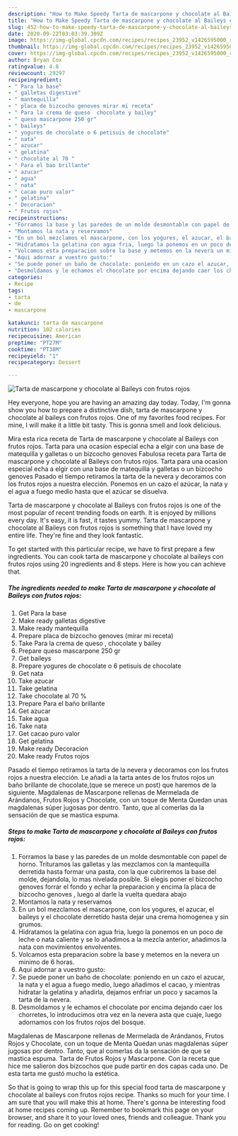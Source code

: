 ```yaml
---
description: "How to Make Speedy Tarta de mascarpone y chocolate al Baileys con frutos rojos"
title: "How to Make Speedy Tarta de mascarpone y chocolate al Baileys con frutos rojos"
slug: 452-how-to-make-speedy-tarta-de-mascarpone-y-chocolate-al-baileys-con-frutos-rojos
date: 2020-09-22T03:03:39.309Z
image: https://img-global.cpcdn.com/recipes/recipes_23952_v1426595000_receta_foto_00023952-mq2mthkw51ji6lbs7hnm/751x532cq70/tarta-de-mascarpone-y-chocolate-al-baileys-con-frutos-rojos-foto-principal.jpg
thumbnail: https://img-global.cpcdn.com/recipes/recipes_23952_v1426595000_receta_foto_00023952-mq2mthkw51ji6lbs7hnm/751x532cq70/tarta-de-mascarpone-y-chocolate-al-baileys-con-frutos-rojos-foto-principal.jpg
cover: https://img-global.cpcdn.com/recipes/recipes_23952_v1426595000_receta_foto_00023952-mq2mthkw51ji6lbs7hnm/751x532cq70/tarta-de-mascarpone-y-chocolate-al-baileys-con-frutos-rojos-foto-principal.jpg
author: Bryan Cox
ratingvalue: 4.8
reviewcount: 29297
recipeingredient:
- " Para la base"
- " galletas digestive"
- " mantequilla"
- " placa de bizcocho genoves mirar mi receta"
- " Para la crema de queso  chocolate y bailey"
- " queso mascarpone 250 gr"
- " baileys"
- " yogures de chocolate o 6 petisuis de chocolate"
- " nata"
- " azucar"
- " gelatina"
- " chocolate al 70 "
- " Para el bao brillante"
- " azucar"
- " agua"
- " nata"
- " cacao puro valor"
- " gelatina"
- " Decoracion"
- " Frutos rojos"
recipeinstructions:
- "Forramos la base y las paredes de un molde desmontable con papel de horno. Trituramos las galletas y las mezclamos con la mantequilla derretida hasta formar una pasta, con la que cubriremos la base del molde, dejandola, lo mas nivelada posible. Si elegis poner el bizcocho genoves   forrar el fondo y echar la preparacion y encima la placa de bizcocho genoves , luego al darle la vuelta quedara abajo"
- "Montamos la nata y reservamos"
- "En un bol mezclamos el mascarpone, con los yogures, el azucar, el baileys y el chocolate derretido hasta dejar una crema homogenea y sin grumos."
- "Hidratamos la gelatina con agua fria, luego la ponemos en un poco de leche o nata caliente y se lo añadimos a la mezcla anterior, añadimos la nata con movimientos envolventes."
- "Volcamos esta preparacion sobre la base y metemos en la nevera un minimo de 6 horas."
- "Aqui adornar a vuestro gusto:"
- "Se puede poner un baño de chocolate: poniendo en un cazo el azucar, la nata y el agua a fuego medio, luego añadimos el cacao, y mientras hidratar la gelatina y añadirla, dejamos enfriar un poco y sacamos la tarta de la nevera."
- "Desmoldamos y le echamos el chocolate por encima dejando caer los chorretes, lo introducimos otra vez en la nevera asta que cuaje, luego adornamos con los frutos rojos del bosque."
categories:
- Recipe
tags:
- tarta
- de
- mascarpone

katakunci: tarta de mascarpone 
nutrition: 102 calories
recipecuisine: American
preptime: "PT27M"
cooktime: "PT38M"
recipeyield: "1"
recipecategory: Dessert

---
```



![Tarta de mascarpone y chocolate al Baileys con frutos rojos](https://img-global.cpcdn.com/recipes/recipes_23952_v1426595000_receta_foto_00023952-mq2mthkw51ji6lbs7hnm/751x532cq70/tarta-de-mascarpone-y-chocolate-al-baileys-con-frutos-rojos-foto-principal.jpg)

Hey everyone, hope you are having an amazing day today. Today, I'm gonna show you how to prepare a distinctive dish, tarta de mascarpone y chocolate al baileys con frutos rojos. One of my favorites food recipes. For mine, I will make it a little bit tasty. This is gonna smell and look delicious.

Mira esta rica receta de Tarta de mascarpone y chocolate al Baileys con frutos rojos. Tarta para una ocasion especial echa a elgir con una base de matequilla y galletas o un bizcocho genoves Fabulosa receta para Tarta de mascarpone y chocolate al Baileys con frutos rojos. Tarta para una ocasion especial echa a elgir con una base de matequilla y galletas o un bizcocho genoves Pasado el tiempo retiramos la tarta de la nevera y decoramos con los frutos rojos a nuestra elección. Ponemos en un cazo el azúcar, la nata y el agua a fuego medio hasta que el azúcar se disuelva.

Tarta de mascarpone y chocolate al Baileys con frutos rojos is one of the most popular of recent trending foods on earth. It is enjoyed by millions every day. It's easy, it is fast, it tastes yummy. Tarta de mascarpone y chocolate al Baileys con frutos rojos is something that I have loved my entire life. They're fine and they look fantastic.


To get started with this particular recipe, we have to first prepare a few ingredients. You can cook tarta de mascarpone y chocolate al baileys con frutos rojos using 20 ingredients and 8 steps. Here is how you can achieve that.

<!--inarticleads1-->

##### The ingredients needed to make Tarta de mascarpone y chocolate al Baileys con frutos rojos:

1. Get  Para la base
1. Make ready  galletas digestive
1. Make ready  mantequilla
1. Prepare  placa de bizcocho genoves (mirar mi receta)
1. Take  Para la crema de queso , chocolate y bailey
1. Prepare  queso mascarpone 250 gr
1. Get  baileys
1. Prepare  yogures de chocolate o 6 petisuis de chocolate
1. Get  nata
1. Take  azucar
1. Take  gelatina
1. Take  chocolate al 70 %
1. Prepare  Para el baño brillante
1. Get  azucar
1. Take  agua
1. Take  nata
1. Get  cacao puro valor
1. Get  gelatina
1. Make ready  Decoracion
1. Make ready  Frutos rojos


Pasado el tiempo retiramos la tarta de la nevera y decoramos con los frutos rojos a nuestra elección. Le añadí a la tarta antes de los frutos rojos un baño brillante de chocolate,(que se merece un post) que haremos de la siguiente. Magdalenas de Mascarpone rellenas de Mermelada de Arándanos, Frutos Rojos y Chocolate, con un toque de Menta Quedan unas magdalenas súper jugosas por dentro. Tanto, que al comerlas da la sensación de que se mastica espuma. 

<!--inarticleads2-->

##### Steps to make Tarta de mascarpone y chocolate al Baileys con frutos rojos:

1. Forramos la base y las paredes de un molde desmontable con papel de horno. Trituramos las galletas y las mezclamos con la mantequilla derretida hasta formar una pasta, con la que cubriremos la base del molde, dejandola, lo mas nivelada posible. Si elegis poner el bizcocho genoves   forrar el fondo y echar la preparacion y encima la placa de bizcocho genoves , luego al darle la vuelta quedara abajo
1. Montamos la nata y reservamos
1. En un bol mezclamos el mascarpone, con los yogures, el azucar, el baileys y el chocolate derretido hasta dejar una crema homogenea y sin grumos.
1. Hidratamos la gelatina con agua fria, luego la ponemos en un poco de leche o nata caliente y se lo añadimos a la mezcla anterior, añadimos la nata con movimientos envolventes.
1. Volcamos esta preparacion sobre la base y metemos en la nevera un minimo de 6 horas.
1. Aqui adornar a vuestro gusto:
1. Se puede poner un baño de chocolate: poniendo en un cazo el azucar, la nata y el agua a fuego medio, luego añadimos el cacao, y mientras hidratar la gelatina y añadirla, dejamos enfriar un poco y sacamos la tarta de la nevera.
1. Desmoldamos y le echamos el chocolate por encima dejando caer los chorretes, lo introducimos otra vez en la nevera asta que cuaje, luego adornamos con los frutos rojos del bosque.


Magdalenas de Mascarpone rellenas de Mermelada de Arándanos, Frutos Rojos y Chocolate, con un toque de Menta Quedan unas magdalenas súper jugosas por dentro. Tanto, que al comerlas da la sensación de que se mastica espuma. Tarta de Frutos Rojos y Mascarpone. Con la receta que hice me salieron dos bizcochos que pude partir en dos capas cada uno. De esta tarta me gustó mucho la estética. 

So that is going to wrap this up for this special food tarta de mascarpone y chocolate al baileys con frutos rojos recipe. Thanks so much for your time. I am sure that you will make this at home. There's gonna be interesting food at home recipes coming up. Remember to bookmark this page on your browser, and share it to your loved ones, friends and colleague. Thank you for reading. Go on get cooking!
